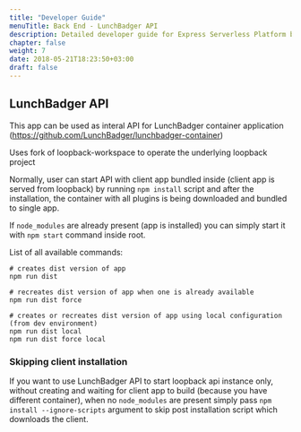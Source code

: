 ```yaml
---
title: "Developer Guide"
menuTitle: Back End - LunchBadger API
description: Detailed developer guide for Express Serverless Platform back end.
chapter: false
weight: 7
date: 2018-05-21T18:23:50+03:00
draft: false
---
```


## LunchBadger API

This app can be used as interal API for LunchBadger container application (https://github.com/LunchBadger/lunchbadger-container)

Uses fork of loopback-workspace to operate the underlying loopback project 

Normally, user can start API with client app bundled inside (client app is served from loopback) by running `npm install` script
and after the installation, the container with all plugins is being downloaded and bundled to single app.

If `node_modules` are already present (app is installed) you can simply start it with `npm start` command inside root.

List of all available commands:

```
# creates dist version of app
npm run dist

# recreates dist version of app when one is already available
npm run dist force

# creates or recreates dist version of app using local configuration (from dev environment)
npm run dist local
npm run dist force local
```

### Skipping client installation

If you want to use LunchBadger API to start loopback api instance only, without creating and waiting for client app to build
(because you have different container), when no `node_modules` are present simply pass `npm install --ignore-scripts` argument
to skip post installation script which downloads the client.

